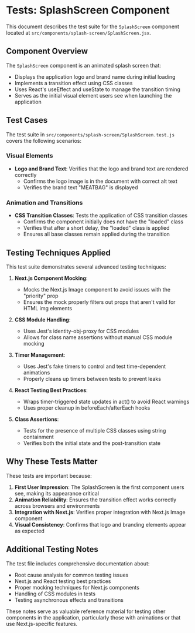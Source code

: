 # Tests: SplashScreen Component

This document describes the test suite for the `SplashScreen` component located at `src/components/splash-screen/SplashScreen.jsx`.

## Component Overview

The `SplashScreen` component is an animated splash screen that:

- Displays the application logo and brand name during initial loading
- Implements a transition effect using CSS classes
- Uses React's useEffect and useState to manage the transition timing
- Serves as the initial visual element users see when launching the application

## Test Cases

The test suite in `src/components/splash-screen/SplashScreen.test.js` covers the following scenarios:

### Visual Elements

- **Logo and Brand Text**: Verifies that the logo and brand text are rendered correctly
  - Confirms the logo image is in the document with correct alt text
  - Verifies the brand text "MEATBAG" is displayed

### Animation and Transitions

- **CSS Transition Classes**: Tests the application of CSS transition classes
  - Confirms the component initially does not have the "loaded" class
  - Verifies that after a short delay, the "loaded" class is applied
  - Ensures all base classes remain applied during the transition

## Testing Techniques Applied

This test suite demonstrates several advanced testing techniques:

1. **Next.js Component Mocking**:

   - Mocks the Next.js Image component to avoid issues with the "priority" prop
   - Ensures the mock properly filters out props that aren't valid for HTML img elements

2. **CSS Module Handling**:

   - Uses Jest's identity-obj-proxy for CSS modules
   - Allows for class name assertions without manual CSS module mocking

3. **Timer Management**:

   - Uses Jest's fake timers to control and test time-dependent animations
   - Properly cleans up timers between tests to prevent leaks

4. **React Testing Best Practices**:

   - Wraps timer-triggered state updates in act() to avoid React warnings
   - Uses proper cleanup in beforeEach/afterEach hooks

5. **Class Assertions**:
   - Tests for the presence of multiple CSS classes using string containment
   - Verifies both the initial state and the post-transition state

## Why These Tests Matter

These tests are important because:

1. **First User Impression**: The SplashScreen is the first component users see, making its appearance critical
2. **Animation Reliability**: Ensures the transition effect works correctly across browsers and environments
3. **Integration with Next.js**: Verifies proper integration with Next.js Image component
4. **Visual Consistency**: Confirms that logo and branding elements appear as expected

## Additional Testing Notes

The test file includes comprehensive documentation about:

- Root cause analysis for common testing issues
- Next.js and React testing best practices
- Proper mocking techniques for Next.js components
- Handling of CSS modules in tests
- Testing asynchronous effects and transitions

These notes serve as valuable reference material for testing other components in the application, particularly those with animations or that use Next.js-specific features.
